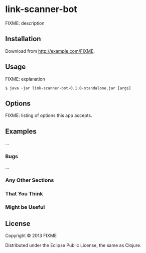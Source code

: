 # link-scanner-bot

FIXME: description

## Installation

Download from http://example.com/FIXME.

## Usage

FIXME: explanation

    $ java -jar link-scanner-bot-0.1.0-standalone.jar [args]

## Options

FIXME: listing of options this app accepts.

## Examples

...

### Bugs

...

### Any Other Sections
### That You Think
### Might be Useful

## License

Copyright © 2013 FIXME

Distributed under the Eclipse Public License, the same as Clojure.
